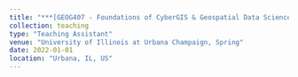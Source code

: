```yaml
---
title: "***[GEOG407 - Foundations of CyberGIS & Geospatial Data Science](https://courses.illinois.edu/schedule/2022/spring/GEOG/407)***"
collection: teaching
type: "Teaching Assistant"
venue: "University of Illinois at Urbana Champaign, Spring"
date: 2022-01-01
location: "Urbana, IL, US"
---
```



